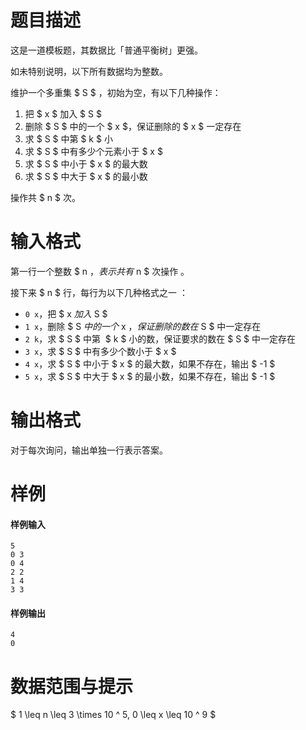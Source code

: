 
# 题目描述

这是一道模板题，其数据比「普通平衡树」更强。

如未特别说明，以下所有数据均为整数。

维护一个多重集 $ S $ ，初始为空，有以下几种操作：

1. 把 $ x $ 加入 $ S $
2. 删除 $ S $ 中的一个 $ x $，保证删除的 $ x $ 一定存在
3. 求 $ S $ 中第 $ k $ 小
4. 求 $ S $ 中有多少个元素小于 $ x $
5. 求 $ S $ 中小于 $ x $ 的最大数
6. 求 $ S $ 中大于 $ x $ 的最小数

操作共 $ n $ 次。

# 输入格式

第一行一个整数 $ n $，表示共有 $ n $ 次操作 。

接下来 $ n $ 行，每行为以下几种格式之一 ：

* `0 x`，把 $ x $ 加入 $ S $
* `1 x`，删除 $ S $ 中的一个 $ x $，保证删除的数在 $ S $ 中一定存在
* `2 k`，求 $ S $ 中第  $ k $ 小的数，保证要求的数在 $ S $ 中一定存在
* `3 x`，求 $ S $ 中有多少个数小于 $ x $
* `4 x`，求 $ S $ 中小于 $ x $ 的最大数，如果不存在，输出 $ -1 $
* `5 x`，求 $ S $ 中大于 $ x $ 的最小数，如果不存在，输出 $ -1 $

# 输出格式

对于每次询问，输出单独一行表示答案。

# 样例

#### 样例输入
```plain
5
0 3
0 4
2 2
1 4
3 3
```

#### 样例输出
```plain
4
0
```

# 数据范围与提示

$ 1 \leq n \leq 3 \times 10 ^ 5, 0 \leq x \leq 10 ^ 9 $

